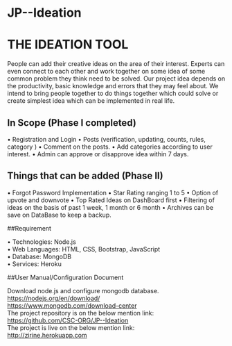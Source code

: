 # JP--Ideation

# THE IDEATION TOOL

People can add their creative ideas on the area of their interest. Experts can even connect to each other and work together on some idea of some common problem they think need to be solved. 
Our project idea depends on the productivity, basic knowledge and errors that they may feel about. We intend to bring people 
together to do things together which could solve or create simplest idea which can be implemented in real life.

## In Scope (Phase I completed)
•	Registration and Login
•	Posts (verification, updating, counts, rules, category )
•	Comment on the posts.
•	Add categories according to user interest.
•	Admin can approve or disapprove idea within 7 days.

## Things that can be added (Phase II) 
•	Forgot Password Implementation
•	Star Rating ranging 1 to 5
•	Option of upvote and downvote
•	Top Rated Ideas on DashBoard first
•	Filtering of ideas on the basis of past 1 week, 1 month or 6 month
•	Archives can be save on DataBase to keep a backup.


##Requirement

• Technologies: Node.js
<br>• Web Languages: HTML, CSS, Bootstrap, JavaScript
<br>• Database: MongoDB
<br>• Services: Heroku

##User Manual/Configuration Document

Download node.js and configure mongodb database.
<br>https://nodejs.org/en/download/
<br>https://www.mongodb.com/download-center
<br>The project repository is on the below mention link:
<br>https://github.com/CSC-ORG/JP--Ideation
<br>The project is live on the below mention link:
<br>http://zirine.herokuapp.com

